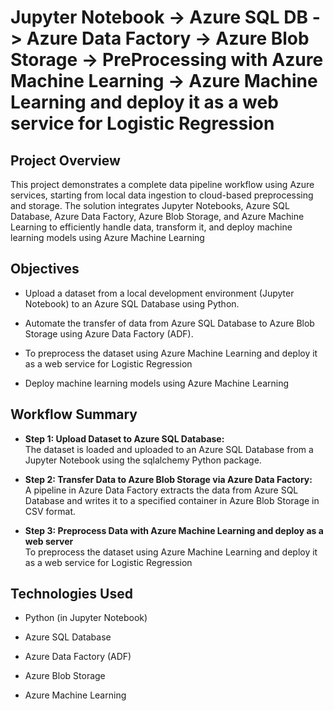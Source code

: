 # Jupyter Notebook -> Azure SQL DB -> Azure Data Factory -> Azure Blob Storage -> PreProcessing with Azure Machine Learning -> Azure Machine Learning and deploy it as a web service for Logistic Regression

##  Project Overview

This project demonstrates a complete data pipeline workflow using Azure services, starting from local data ingestion to cloud-based preprocessing and storage. The solution integrates Jupyter Notebooks, Azure SQL Database, Azure Data Factory, Azure Blob Storage, and Azure Machine Learning to efficiently handle data, transform it, and deploy machine learning models using Azure Machine Learning

## Objectives

- Upload a dataset from a local development environment (Jupyter Notebook) to an Azure SQL Database using Python.

- Automate the transfer of data from Azure SQL Database to Azure Blob Storage using Azure Data Factory (ADF).

- To preprocess the dataset using Azure Machine Learning and deploy it as a web service for Logistic Regression

- Deploy machine learning models using Azure Machine Learning

## Workflow Summary

- **Step 1: Upload Dataset to Azure SQL Database:**  
  The dataset is loaded and uploaded to an Azure SQL Database from a Jupyter Notebook using the sqlalchemy Python package.

- **Step 2: Transfer Data to Azure Blob Storage via Azure Data Factory:**  
  A pipeline in Azure Data Factory extracts the data from Azure SQL Database and writes it to a specified container in Azure Blob Storage in CSV format.

- **Step 3: Preprocess Data with Azure Machine Learning and deploy as a web server**  
  To preprocess the dataset using Azure Machine Learning and deploy it as a web service for Logistic Regression

## Technologies Used
- Python (in Jupyter Notebook)

- Azure SQL Database

- Azure Data Factory (ADF)

- Azure Blob Storage

- Azure Machine Learning


